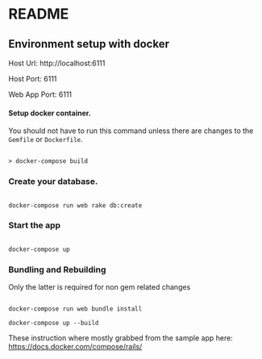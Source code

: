 # README

## Environment setup with docker

Host Url: http://localhost:6111

Host Port: 6111

Web App Port: 6111

#### Setup docker container.  

You should not have to run this command unless
there are changes to the `Gemfile` or  `Dockerfile`.

```

> docker-compose build

```

### Create your database.  

```

docker-compose run web rake db:create

```

### Start the app

```

docker-compose up

```

### Bundling and Rebuilding

Only the latter is required for non gem related changes

```

docker-compose run web bundle install

docker-compose up --build

```

These instruction where mostly grabbed from the sample app here: https://docs.docker.com/compose/rails/
